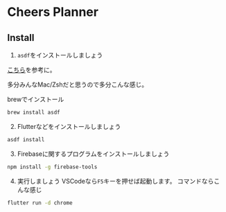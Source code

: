 # Cheers Planner

## Install
1. `asdf`をインストールしましょう

[こちら](https://asdf-vm.com/ja-jp/guide/getting-started.html)を参考に。

多分みんなMac/Zshだと思うので多分こんな感じ。

brewでインストール
```sh
brew install asdf
```

2. Flutterなどをインストールしましょう
```sh
asdf install
```

3. Firebaseに関するプログラムをインストールしましょう
```sh
npm install -g firebase-tools
```

4. 実行しましょう
VSCodeなら`F5`キーを押せば起動します。
コマンドならこんな感じ
```sh
flutter run -d chrome
```
